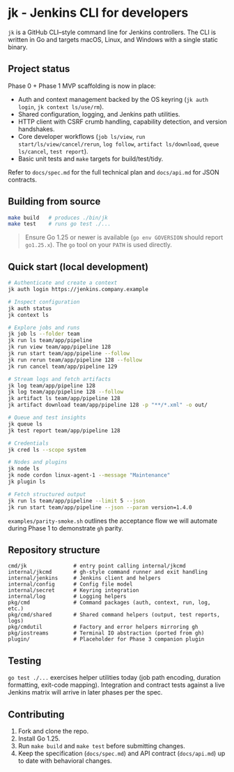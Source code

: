 # jk - Jenkins CLI for developers

`jk` is a GitHub CLI–style command line for Jenkins controllers. The CLI is written in Go and targets macOS, Linux, and Windows with a single static binary.

## Project status

Phase 0 + Phase 1 MVP scaffolding is now in place:

- Auth and context management backed by the OS keyring (`jk auth login`, `jk context ls/use/rm`).
- Shared configuration, logging, and Jenkins path utilities.
- HTTP client with CSRF crumb handling, capability detection, and version handshakes.
- Core developer workflows (`job ls/view`, `run start/ls/view/cancel/rerun`, `log follow`, `artifact ls/download`, `queue ls/cancel`, `test report`).
- Basic unit tests and `make` targets for build/test/tidy.

Refer to `docs/spec.md` for the full technical plan and `docs/api.md` for JSON contracts.

## Building from source

```bash
make build   # produces ./bin/jk
make test    # runs go test ./...
```

> Ensure Go 1.25 or newer is available (`go env GOVERSION` should report `go1.25.x`). The `go` tool on your `PATH` is used directly.

## Quick start (local development)

```bash
# Authenticate and create a context
jk auth login https://jenkins.company.example

# Inspect configuration
jk auth status
jk context ls

# Explore jobs and runs
jk job ls --folder team
jk run ls team/app/pipeline
jk run view team/app/pipeline 128
jk run start team/app/pipeline --follow
jk run rerun team/app/pipeline 128 --follow
jk run cancel team/app/pipeline 129

# Stream logs and fetch artifacts
jk log team/app/pipeline 128
jk log team/app/pipeline 128 --follow
jk artifact ls team/app/pipeline 128
jk artifact download team/app/pipeline 128 -p "**/*.xml" -o out/

# Queue and test insights
jk queue ls
jk test report team/app/pipeline 128

# Credentials
jk cred ls --scope system

# Nodes and plugins
jk node ls
jk node cordon linux-agent-1 --message "Maintenance"
jk plugin ls

# Fetch structured output
jk run ls team/app/pipeline --limit 5 --json
jk run start team/app/pipeline --json --param version=1.4.0
```

`examples/parity-smoke.sh` outlines the acceptance flow we will automate during Phase 1 to demonstrate `gh` parity.

## Repository structure

```
cmd/jk               # entry point calling internal/jkcmd
internal/jkcmd       # gh-style command runner and exit handling
internal/jenkins     # Jenkins client and helpers
internal/config      # Config file model
internal/secret      # Keyring integration
internal/log         # Logging helpers
pkg/cmd              # Command packages (auth, context, run, log, etc.)
pkg/cmd/shared       # Shared command helpers (output, test reports, logs)
pkg/cmdutil          # Factory and error helpers mirroring gh
pkg/iostreams        # Terminal IO abstraction (ported from gh)
plugin/              # Placeholder for Phase 3 companion plugin
```

## Testing

`go test ./...` exercises helper utilities today (job path encoding, duration formatting, exit-code mapping). Integration and contract tests against a live Jenkins matrix will arrive in later phases per the spec.

## Contributing

1. Fork and clone the repo.
2. Install Go 1.25.
3. Run `make build` and `make test` before submitting changes.
4. Keep the specification (`docs/spec.md`) and API contract (`docs/api.md`) up to date with behavioral changes.
